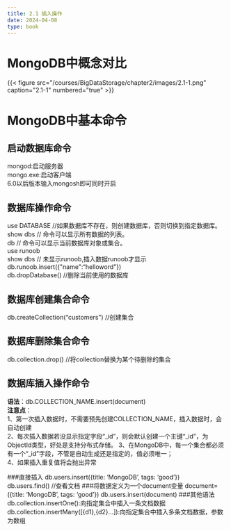 ```yaml
---
title: 2.1 插入操作
date: 2024-04-08
type: book
---
```



# MongoDB中概念对比
{{< figure src="/courses/BigDataStorage/chapter2/images/2.1-1.png" caption="2.1-1" numbered="true" >}}

# MongoDB中基本命令

## 启动数据库命令  
  mongod:启动服务器  
  mongo.exe:启动客户端  
  6.0以后版本输入mongosh即可同时开启
## 数据库操作命令
  use DATABASE //如果数据库不存在，则创建数据库，否则切换到指定数据库。  
  show dbs // 命令可以显示所有数据的列表。  
  db // 命令可以显示当前数据库对象或集合。  
  use runoob  
  show dbs // 未显示runoob,插入数据runoob才显示  
  db.runoob.insert({"name":“helloword"})  
  db.dropDatabase() //删除当前使用的数据库
## 数据库创建集合命令  
  db.createCollection(“customers”) //创建集合
## 数据库删除集合命令
  db.collection.drop() //将collection替换为某个待删除的集合
## 数据库插入操作命令
  **语法**：db.COLLECTION_NAME.insert(document)  
  **注意点**：  
   1、第一次插入数据时，不需要预先创建COLLECTION_NAME，插入数据时，会自动创建  
   2、每次插入数据若没显示指定字段“_id”，则会默认创建一个主键“_id”，为ObjectId类型，好处是支持分布式存储。
   3、在MongoDB中，每一个集合都必须有一个“_id”字段，不管是自动生成还是指定的，值必须唯一；  
   4、如果插入重复值将会抛出异常
 
###直接插入
db.users.insert({title: ‘MongoDB’, tags: ‘good’})  
db.users.find() //查看文档
###将数据定义为一个document变量
document= ({title: ‘MongoDB’, tags: ‘good’})
db.users.insert(document)
###其他语法
db.collection.insertOne():向指定集合中插入一条文档数据  
db.collection.insertMany([{d1},{d2}...]):向指定集合中插入多条文档数据，参数为数组





